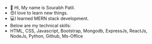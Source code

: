 - 👋 Hi, My name is Sourabh Patil.
- 😍I love to learn new things.
- 💻I learned MERN stack development.
- Below are my technical skills:
- HTML, CSS, Javascript, Bootstrap, Mongodb, ExpressJs, ReactJs, NodeJs, Python, Github, Ms-Office 

<!---
patilsourabh45/patilsourabh45 is a ✨ special ✨ repository because its `README.md` (this file) appears on your GitHub profile.
You can click the Preview link to take a look at your changes.
--->
